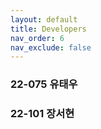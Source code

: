 ```yaml
---
layout: default
title: Developers
nav_order: 6
nav_exclude: false
---
```


### 22-075 유태우
### 22-101 장서현